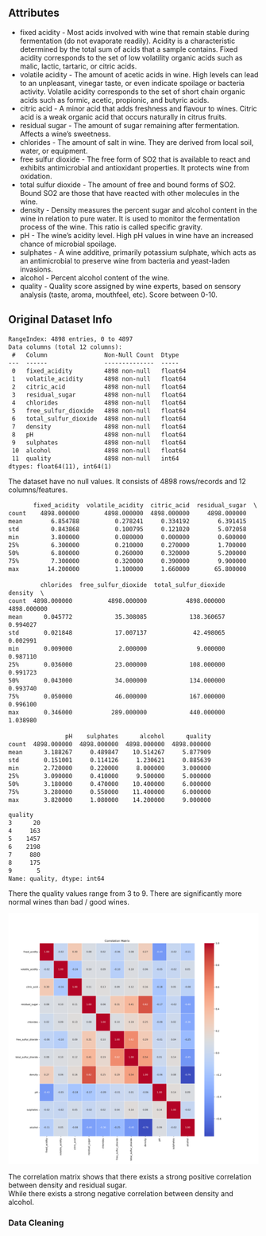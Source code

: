 ## Attributes  

- fixed acidity - Most acids involved with wine that remain stable during fermentation (do not evaporate readily). Acidity is a characteristic determined by the total sum of acids that a sample contains. Fixed acidity corresponds to the set of low volatility organic acids such as malic, lactic, tartaric, or citric acids.  
- volatile acidity - The amount of acetic acids in wine. High levels can lead to an unpleasant, vinegar taste, or even indicate spoilage or bacteria activity. Volatile acidity corresponds to the set of short chain organic acids such as formic, acetic, propionic, and butyric acids.  
- citric acid - A minor acid that adds freshness and flavour to wines. Citric acid is a weak organic acid that occurs naturally in citrus fruits.  
- residual sugar - The amount of sugar remaining after fermentation. Affects a wine’s sweetness.  
- chlorides -  The amount of salt in wine. They are derived from local soil, water, or equipment.  
- free sulfur dioxide - The free form of SO2 that is available to react and exhibits antimicrobial and antioxidant properties. It protects wine from oxidation.  
- total sulfur dioxide - The amount of free and bound forms of SO2. Bound SO2 are those that have reacted with other molecules in the wine.  
- density - Density measures the percent sugar and alcohol content in the wine in relation to pure water. It is used to monitor the fermentation process of the wine. This ratio is called specific gravity.  
- pH - The wine’s acidity level. High pH values in wine have an increased chance of microbial spoilage.  
- sulphates - A wine additive, primarily potassium sulphate, which acts as an antimicrobial to preserve wine from bacteria and yeast-laden invasions.  
- alcohol - Percent alcohol content of the wine.  
- quality - Quality score assigned by wine experts, based on sensory analysis (taste, aroma, mouthfeel, etc). Score between 0-10.  

## Original Dataset Info  

```
RangeIndex: 4898 entries, 0 to 4897
Data columns (total 12 columns):
 #   Column                Non-Null Count  Dtype  
---  ------                --------------  -----  
 0   fixed_acidity         4898 non-null   float64
 1   volatile_acidity      4898 non-null   float64
 2   citric_acid           4898 non-null   float64
 3   residual_sugar        4898 non-null   float64
 4   chlorides             4898 non-null   float64
 5   free_sulfur_dioxide   4898 non-null   float64
 6   total_sulfur_dioxide  4898 non-null   float64
 7   density               4898 non-null   float64
 8   pH                    4898 non-null   float64
 9   sulphates             4898 non-null   float64
 10  alcohol               4898 non-null   float64
 11  quality               4898 non-null   int64  
dtypes: float64(11), int64(1)
```

The dataset have no null values. It consists of 4898 rows/records and 12 columns/features.

```
       fixed_acidity  volatile_acidity  citric_acid  residual_sugar  \
count    4898.000000       4898.000000  4898.000000     4898.000000   
mean        6.854788          0.278241     0.334192        6.391415   
std         0.843868          0.100795     0.121020        5.072058   
min         3.800000          0.080000     0.000000        0.600000   
25%         6.300000          0.210000     0.270000        1.700000   
50%         6.800000          0.260000     0.320000        5.200000   
75%         7.300000          0.320000     0.390000        9.900000   
max        14.200000          1.100000     1.660000       65.800000   

         chlorides  free_sulfur_dioxide  total_sulfur_dioxide      density  \
count  4898.000000          4898.000000           4898.000000  4898.000000   
mean      0.045772            35.308085            138.360657     0.994027   
std       0.021848            17.007137             42.498065     0.002991   
min       0.009000             2.000000              9.000000     0.987110   
25%       0.036000            23.000000            108.000000     0.991723   
50%       0.043000            34.000000            134.000000     0.993740   
75%       0.050000            46.000000            167.000000     0.996100   
max       0.346000           289.000000            440.000000     1.038980   

                pH    sulphates      alcohol      quality  
count  4898.000000  4898.000000  4898.000000  4898.000000  
mean      3.188267     0.489847    10.514267     5.877909  
std       0.151001     0.114126     1.230621     0.885639  
min       2.720000     0.220000     8.000000     3.000000  
25%       3.090000     0.410000     9.500000     5.000000  
50%       3.180000     0.470000    10.400000     6.000000  
75%       3.280000     0.550000    11.400000     6.000000  
max       3.820000     1.080000    14.200000     9.000000  
```

```
quality
3      20
4     163
5    1457
6    2198
7     880
8     175
9       5
Name: quality, dtype: int64  
```

There the quality values range from 3 to 9. There are significantly more normal wines than bad / good wines.

![Correlation Matrix](/graphs/Correlation_Matrix.png)

The correlation matrix shows that there exists a strong positive correlation between density and residual sugar.  
While there exists a strong negative correlation between density and alcohol.  

### Data Cleaning
